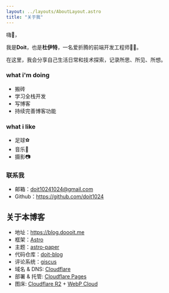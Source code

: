 ```yaml
---
layout: ../layouts/AboutLayout.astro
title: "关于我"
---
```


嗨👋，

我是**Doit**，也是**杜伊特**，一名爱折腾的前端开发工程师🧑‍💻。

在这里，我会分享自己生活日常和技术探索，记录所思、所见、所想。

### what i'm doing

- 搬砖
- 学习全栈开发
- 写博客
- 持续完善博客功能

### what i like

- 足球⚽️
- 音乐🎸
- 摄影📷

### 联系我

- 邮箱：doit10241024@gmail.com
- Github：https://github.com/doit1024

## 关于本博客

- 地址：https://blog.doooit.me
- 框架：[Astro](https://astro.build)
- 主题：[astro-paper](https://github.com/satnaing/astro-paper)
- 代码仓库：[doit-blog](https://github.com/doit1024/doit-blog)
- 评论系统：[giscus](https://giscus.app)
- 域名 & DNS: [Cloudflare](https://www.cloudflare.com/)
- 部署 & 托管: [Cloudflare Pages](https://www.cloudflare.com/products/pages/)
- 图床: [Cloudflare R2](https://www.cloudflare.com/products/r2/) + [WebP Cloud](https://webp.cloud/)
